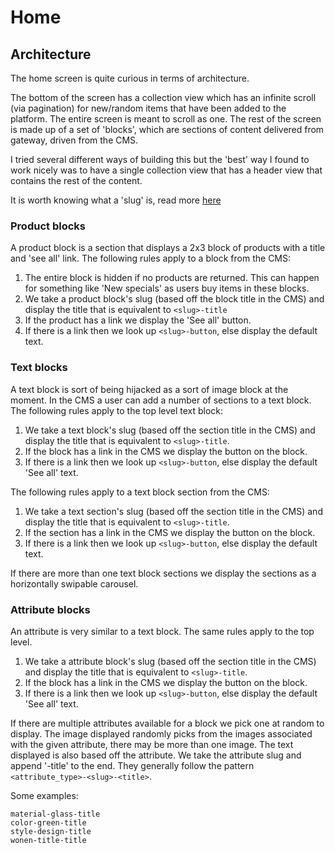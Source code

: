# Home

## Architecture

The home screen is quite curious in terms of architecture.

The bottom of the screen has a collection view which has an infinite scroll (via pagination) for new/random items that have been added to the platform.
The entire screen is meant to scroll as one. The rest of the screen is made up of a set of 'blocks', which are sections of content delivered from gateway, driven from the CMS.

I tried several different ways of building this but the 'best' way I found to work nicely was to have a single collection view that has a header view that contains the rest of the content.

It is worth knowing what a 'slug' is, read more [here](https://medium.com/dailyjs/web-developer-playbook-slug-a6dcbe06c284)

### Product blocks

A product block is a section that displays a 2x3 block of products with a title and 'see all' link.
The following rules apply to a block from the CMS:

1. The entire block is hidden if no products are returned. This can happen for something like 'New specials' as users buy items in these blocks.
2. We take a product block's slug (based off the block title in the CMS) and display the title that is equivalent to `<slug>-title`
3. If the product has a link we display the 'See all' button.
4. If there is a link then we look up `<slug>-button`, else display the default text.

### Text blocks

A text block is sort of being hijacked as a sort of image block at the moment.
In the CMS a user can add a number of sections to a text block.
The following rules apply to the top level text block:

1. We take a text block's slug (based off the section title in the CMS) and display the title that is equivalent to `<slug>-title`.
2. If the block has a link in the CMS we display the button on the block.
3. If there is a link then we look up `<slug>-button`, else display the default 'See all' text.

The following rules apply to a text block section from the CMS:

1. We take a text section's slug (based off the section title in the CMS) and display the title that is equivalent to `<slug>-title`.
2. If the section has a link in the CMS we display the button on the block.
3. If there is a link then we look up `<slug>-button`, else display the default text.

If there are more than one text block sections we display the sections as a horizontally swipable carousel.

### Attribute blocks

An attribute is very similar to a text block. The same rules apply to the top level.

1. We take a attribute block's slug (based off the section title in the CMS) and display the title that is equivalent to `<slug>-title`.
2. If the block has a link in the CMS we display the button on the block.
3. If there is a link then we look up `<slug>-button`, else display the default 'See all' text.

If there are multiple attributes available for a block we pick one at random to display.
The image displayed randomly picks from the images associated with the given attribute, there may be more than one image.
The text displayed is also based off the attribute. We take the attribute slug and append '-title' to the end.
They generally follow the pattern `<attribute_type>-<slug>-<title>`.

Some examples:

    material-glass-title
    color-green-title
    style-design-title
    wonen-title-title

